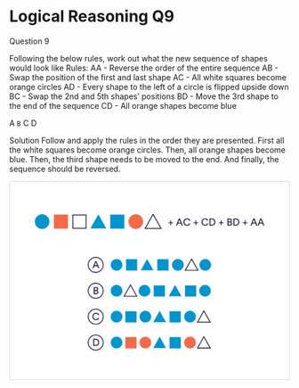 # Logical Reasoning Q9

Question 9

Following the below rules, work out what the new sequence of shapes would look like Rules: AA - Reverse the order of the entire sequence AB - Swap the position of the first and last shape AC - All white squares become orange circles AD - Every shape to the left of a circle is flipped upside down BC - Swap the 2nd and 5th shapes’ positions BD - Move the 3rd shape to the end of the sequence CD - All orange shapes become blue

 A
 `B`
 C
 D

Solution
Follow and apply the rules in the order they are presented. First all the white squares become orange circles. Then, all orange shapes become blue. Then, the third shape needs to be moved to the end. And finally, the sequence should be reversed.

![lo_9](../images/lo_9.jpg)
